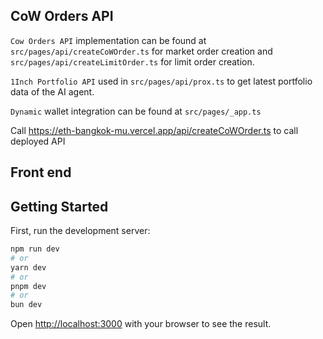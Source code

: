 ## CoW Orders API

`Cow Orders API` implementation can be found at ```src/pages/api/createCoWOrder.ts``` for market order creation and ```src/pages/api/createLimitOrder.ts``` for limit order creation.

`1Inch Portfolio API` used in ```src/pages/api/prox.ts``` to get latest portfolio data of the AI agent.

`Dynamic` wallet integration can be found at ```src/pages/_app.ts```

Call https://eth-bangkok-mu.vercel.app/api/createCoWOrder.ts to call deployed API

## Front end 

## Getting Started

First, run the development server:

```bash
npm run dev
# or
yarn dev
# or
pnpm dev
# or
bun dev
```

Open [http://localhost:3000](http://localhost:3000) with your browser to see the result.
